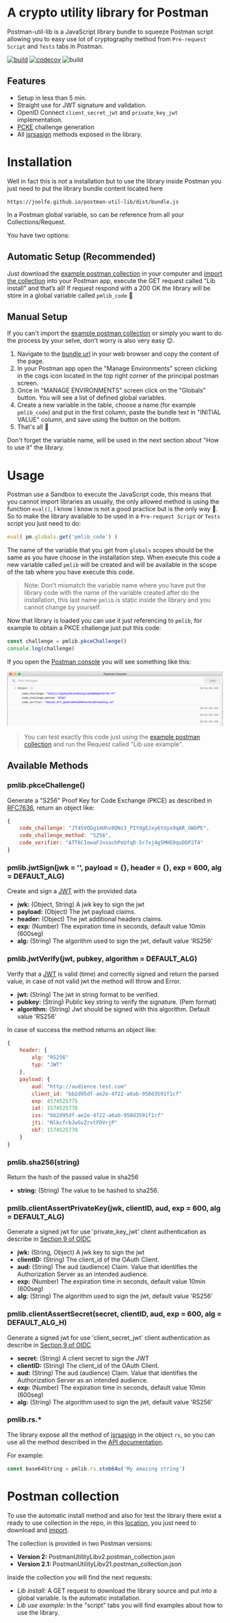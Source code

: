 <div class="tilted-section"><div markdown="1">

# A crypto utility library for Postman

Postman-util-lib is a JavaScript library bundle to squeeze Postman script allowing you to easy use lot of cryptography method from `Pre-request Script` and `Tests` tabs in Postman.

[![build](https://img.shields.io/github/workflow/status/joolfe/postman-util-lib/Node%20CI?&label=Build&logo=github&style=flat-square)](https://github.com/joolfe/postman-util-lib/actions)
[![codecov](https://img.shields.io/codecov/c/github/joolfe/postman-util-lib?logo=codecov&style=flat-square)](https://codecov.io/gh/joolfe/postman-util-lib)
![build](https://img.shields.io/badge/Postman-%3E=7.0.9-green?logo=postman&style=flat-square&color=FF6C37)

## Features

- Setup in less than 5 min.
- Straight use for JWT signature and validation.
- OpenID Connect `client_secret_jwt` and `private_key_jwt` implementation.
- [PCKE](https://tools.ietf.org/html/rfc7636) challenge generation
- All [jsrsasign](http://kjur.github.io/jsrsasign/) methods exposed in the library.

</div></div>
<div class="tilted-section"><div markdown="1">

# Installation

Well in fact this is not a installation but to use the library inside Postman you just need to put the library bundle content located here
```
https://joolfe.github.io/postman-util-lib/dist/bundle.js
```
In a Postman global variable, so can be reference from all your Collections/Request.

You have two options:

## Automatic Setup (Recommended)

Just download the [example postman collection](#postman-collection) in your computer and [import the collection](https://learning.getpostman.com/docs/postman/collections/data-formats/#importing-postman-data) into your Postman app, execute the GET request called "Lib install" and that’s all! If request respond with a 200 OK the library will be store in a global variable called `pmlib_code` :muscle:

## Manual Setup

If you can't import the [example postman collection](#postman-collection)  or simply you want to do the process by your selve, don't worry is also very easy :relieved:.

1. Navigate to the [bundle url](https://joolfe.github.io/postman-util-lib/bundle.js) in your web browser and copy the content of the page.
2. In your Postman app open the "Manage Environments" screen clicking in the cogs icon located in the top right corner of the principal postman screen.
3. Once in "MANAGE ENVIRONMENTS" screen click on the "Globals" button. You will see a list of defined global variables.
4. Create a new variable in the table, choose a name (for example `pmlib_code`) and put in the first column, paste the bundle text in "INITIAL VALUE" column, and save using the button on the bottom.
5. That's all :muscle:

Don't forget the variable name, will be used in the next section about "How to use it" the library.

</div></div>
<div class="tilted-section"><div markdown="1">

# Usage

Postman use a Sandbox to execute the JavaScript code, this means that you cannot import libraries as usually, the only allowed method is using the function `eval()`, I know I know is not a good practice but is the only way :grimacing:. So to make the library available to be used in a `Pre-request Script` or `Tests` script you just need to do:

```javascript
eval( pm.globals.get('pmlib_code') )
```

The name of the variable that you get from `globals` scopes should be the same as you have choose in the installation step. When execute this code a new variable called `pmlib` will be created and will be available in the scope of the tab where you have execute this code.

> Note: Don't mismatch the variable name where you have put the library code with the name of the variable created after do the installation, this last name `pmlib` is static inside the library and you cannot change by yourself.

Now that library is loaded you can use it just referencing to `pmlib`, for example to obtain a PKCE challenge just put this code:

```javascript
const challenge = pmlib.pkceChallenge()
console.log(challenge)
```

If you open the [Postman console](https://learning.getpostman.com/docs/postman/sending-api-requests/debugging-and-logs/) you will see something like this:

![console-log](images/console-log.png)

> You can test exactly this code just using the [example postman collection](#postman-collection) and run the Request called "Lib use example".

## Available Methods

### pmlib.pkceChallenge()

Generate a "S256" Proof Key for Code Exchange (PKCE) as described in [RFC7636](https://tools.ietf.org/html/rfc7636), return an object like:
```javascript
{
    code_challenge: "JT4SVOGg1mUhv8QNz3_PIYdgEJxy6tUyx9qAR_GWbPE",
    code_challenge_method: "S256",
    code_verifier: "ATT6CIewaFJnsachPeUfqD-5r7xj4g5MHE0qvDDP2T4"
}
```

### pmlib.jwtSign(jwk = '', payload = {}, header = {}, exp = 600, alg = DEFAULT_ALG)

Create and sign a [JWT](https://tools.ietf.org/html/rfc7519) with the provided data

* **jwk:** (Object, String) A jwk key to sign the jwt
* **payload:** (Object) The jwt payload claims.
* **header:** (Object) The jwt additional headers claims.
* **exp:** (Number) The expiration time in seconds, default value 10min (600seg)
* **alg:** (String) The algorithm used to sign the jwt, default value 'RS256'

### pmlib.jwtVerify(jwt, pubkey, algorithm = DEFAULT_ALG)

Verify that a [JWT](https://tools.ietf.org/html/rfc7519) is valid (time) and correctly signed and return the parsed value,
in case of not valid jwt the method will throw and Error.

* **jwt:** (String) The jwt in string format to be verified.
* **pubkey:** (String) Public key string to verify the signature. (Pem format)
* **algorithm:** (String) Jwt should be signed with this algorithm. Default value 'RS256'

In case of success the method returns an object like:
```javascript
{
    header: {
        alg: "RS256"
        typ: "JWT"
    },
    payload: {
        aud: "http://audience.test.com"
        client_id: "bb2d95df-ae2e-4f22-a6ab-958d3591f1cf"
        exp: 4574525775
        iat: 1574525770
        iss: "bb2d95df-ae2e-4f22-a6ab-958d3591f1cf"
        jti: "NlkcfrbJwSvZrvtFDVrjP"
        nbf: 1574525770
    }
}
```

### pmlib.sha256(string)

Return the hash of the passed value in sha256

* **string:** (String) The value to be hashed to sha256.

### pmlib.clientAssertPrivateKey(jwk, clientID, aud, exp = 600, alg = DEFAULT_ALG)

Generate a signed jwt for use 'private_key_jwt' client authentication as describe in [Section 9 of OIDC](https://openid.net/specs/openid-connect-core-1_0.html)

* **jwk:** (String, Object) A jwk key to sign the jwt
* **clientID:** (String) The client_id of the OAuth Client.
* **aud:** (String) The aud (audience) Claim. Value that identifies the Authorization Server as an intended audience.
* **exp:** (Number) The expiration time in seconds, default value 10min (600seg)
* **alg:** (String) The algorithm used to sign the jwt, default value 'RS256'

### pmlib.clientAssertSecret(secret, clientID, aud, exp = 600, alg = DEFAULT_ALG_H)

Generate a signed jwt for use 'client_secret_jwt' client authentication as describe in [Section 9 of OIDC](https://openid.net/specs/openid-connect-core-1_0.html)

* **secret:** (String) A client secret to sign the JWT
* **clientID:** (String) The client_id of the OAuth Client.
* **aud:** (String) The aud (audience) Claim. Value that identifies the Authorization Server as an intended audience.
* **exp:** (Number) The expiration time in seconds, default value 10min (600seg)
* **alg:** (String) The algorithm used to sign the jwt, default value 'RS256'

### pmlib.rs.*

The library expose all the method of [jsrsasign](http://kjur.github.io/jsrsasign/) in the object `rs`, so you can use all the method described in the [API documentation](https://kjur.github.io/jsrsasign/api/).

For example:
```javascript
const base64String = pmlib.rs.stob64u('My amazing string')
```

</div></div>
<div class="tilted-section"><div markdown="1">

# Postman collection

To use the automatic install method and also for test the library there exist a ready to use collection in the repo, in this [location](https://github.com/joolfe/postman-util-lib/tree/master/postman), you just need to download and [import](https://learning.getpostman.com/docs/postman/collections/data-formats/#importing-postman-data).

The collection is provided in two Postman versions:

- **Version 2:** PostmanUtilityLibv2.postman_collection.json
- **Version 2.1:** PostmanUtilityLibv21.postman_collection.json

Inside the collection you will find the next requests:

- *Lib install:* A GET request to download the library source and put into a global variable. Is the automatic installation.
- *Lib use example:* In the "script" tabs you will find examples about how to use the library.

</div></div>